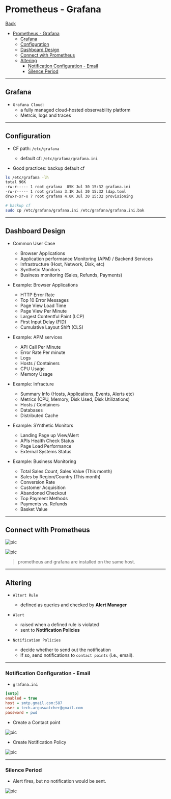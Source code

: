 # Prometheus - Grafana

[Back](../../index.md)

- [Prometheus - Grafana](#prometheus---grafana)
  - [Grafana](#grafana)
  - [Configuration](#configuration)
  - [Dashboard Design](#dashboard-design)
  - [Connect with Prometheus](#connect-with-prometheus)
  - [Altering](#altering)
    - [Notification Configuration - Email](#notification-configuration---email)
    - [Silence Period](#silence-period)

---

## Grafana

- `Grafana Cloud`:
  - a fully managed cloud-hosted observability platform
  - Metrcis, logs and traces

---

## Configuration

- CF path: `/etc/grafana`

  - default cf: `/etc/grafana/grafana.ini`

- Good practices: backup default cf

```sh
ls /etc/grafana -lh
total 96K
-rw-r----- 1 root grafana  85K Jul 30 15:32 grafana.ini
-rw-r----- 1 root grafana 3.1K Jul 30 15:32 ldap.toml
drwxr-xr-x 7 root grafana 4.0K Jul 30 15:32 provisioning

# backup cf
sudo cp /etc/grafana/grafana.ini /etc/grafana/grafana.ini.bak
```

---

## Dashboard Design

- Common User Case

  - Browser Applications
  - Application performance Monitoring (APM) / Backend Services
  - Infrastructure (Host, Network, Disk, etc)
  - Synthetic Monitors
  - Business monitoring (Sales, Refunds, Payments)

- Example: Browser Applications

  - HTTP Error Rate
  - Top 10 Error Messages
  - Page View Load Time
  - Page View Per Minute
  - Largest Contentful Paint (LCP)
  - First Input Delay (FID)
  - Cumulative Layout Shift (CLS)

- Example: APM services

  - API Call Per Minute
  - Error Rate Per minute
  - Logs
  - Hosts / Containers
  - CPU Usage
  - Memory Usage

- Example: Infracture

  - Summary Info (Hosts, Applications, Events, Alerts etc)
  - Metrics (CPU, Memory, Disk Used, Disk Utilizations)
  - Hosts / Containers
  - Databases
  - Distributed Cache

- Example: SYnthetic Monitors

  - Landing Page up View/Alert
  - APIs Health Check Status
  - Page Load Performance
  - External Systems Status

- Example: Business Monitoring
  - Total Sales Count, Sales Value (This month)
  - Sales by Region/Country (This month)
  - Conversion Rate
  - Customer Acquisition
  - Abandoned Checkout
  - Top Payment Methods
  - Payments vs. Refunds
  - Basket Value

---

## Connect with Prometheus

![pic](./pic/pic01.png)

![pic](./pic/pic02.png)

> prometheus and grafana are installed on the same host.

---

## Altering

- `Altert Rule`

  - defined as queries and checked by **Alert Manager**

- `Alert`

  - raised when a defined rule is violated
  - sent to **Notification Policies**

- `Notification Policies`
  - decide whether to send out the notification
  - If so, send notifications to `contact points` (i.e., email).

---

### Notification Configuration - Email

- `grafana.ini`

```ini
[smtp]
enabled = true
host = smtp.gmail.com:587
user = tech.arguswatcher@gmail.com
password = pwd
```

- Create a Contact point

![pic](./pic/pic03.png)

- Create Notification Policy

![pic](./pic/pic04.png)

---

### Silence Period

- Alert fires, but no notification would be sent.

![pic](./pic/pic05.png)
